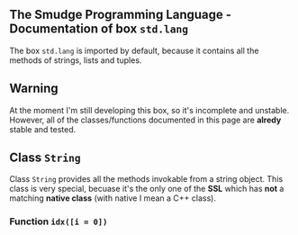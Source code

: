 ## The Smudge Programming Language - Documentation of box `std.lang`
The box `std.lang` is imported by default, because it contains all the methods of strings, lists and tuples.

## Warning
At the moment I'm still developing this box, so it's incomplete and unstable.
However, all of the classes/functions documented in this page are **alredy**
stable and tested.

## Class `String`
Class `String` provides all the methods invokable from a string object.
This class is very special, becuase it's the only one of the **SSL** which
has **not** a matching **native class** (with native I mean a C++ class).  

### Function `idx([i = 0])`

